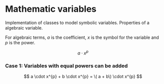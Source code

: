 # Mathematic variables

Implementation of classes to model symbolic variables.
Properties of a algebraic variable.

For algebraic terms, $a$ is the coefficient, $x$ is the symbol for the variable and $p$ is the power.

$$ a \cdot x^{p} $$

### Case 1: Variables with equal powers can be added

$$ a \cdot x^{p} + b \cdot x^{p} = \( a + b\) \cdot x^{p} $$ 



